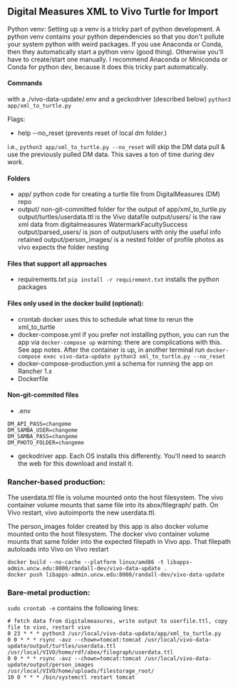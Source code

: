 ## Digital Measures XML to Vivo Turtle for Import

Python venv:  Setting up a venv is a tricky part of python development.  A python venv contains your python dependencies so that you don't pollute your system python with weird packages.  If you use Anaconda or Conda, then they automatically start a python venv (good thing).  Otherwise you'll have to create/start one manually.  I recommend Anaconda or Miniconda or Conda for python dev, because it does this tricky part automatically.

#### Commands

with a ./vivo-data-update/.env and a geckodriver (described below)
`python3 app/xml_to_turtle.py`

Flags:
  - help 
  --no_reset  (prevents reset of local dm folder.)

i.e., `python3 app/xml_to_turtle.py --no_reset` will skip the DM data pull & use the previously pulled DM data.  This saves a ton of time during dev work.


#### Folders

- app/
    python code for creating a turtle file from DigitalMeasures (DM) repo
- output/
    non-git-committed folder for the output of app/xml_to_turtle.py
    output/turtles/userdata.ttl is the Vivo datafile
    output/users/ is the raw xml data from digitalmeasures WatermarkFacultySuccess
    output/parsed_users/ is json of output/users with only the useful info retained
    output/person_images/ is a nested folder of profile photos as vivo expects the folder nesting


#### Files that support all approaches

- requirements.txt
    `pip install -r requirement.txt` installs the python packages

#### Files only used in the docker build (optional):

- crontab
    docker uses this to schedule what time to rerun the xml_to_turtle
- docker-compose.yml
    if you prefer not installing python, you can run the app via `docker-compose up`
    warning: there are complications with this.  See app notes.
    After the container is up, in another terminal run `docker-compose exec vivo-data-update python3 xml_to_turtle.py --no_reset`
- docker-compose-production.yml
    a schema for running the app on Rancher 1.x
- Dockerfile

#### Non-git-commited files

- .env
```
DM_API_PASS=changeme
DM_SAMBA_USER=changeme
DM_SAMBA_PASS=changeme
DM_PHOTO_FOLDER=changeme
```

- geckodriver app.  Each OS installs this differently.  You'll need to search the web for this download and install it.

### Rancher-based production:

The userdata.ttl file is volume mounted onto the host filesystem.  The vivo container volume mounts that same file into its abox/filegraph/ path.  On Vivo restart, vivo autoimports the new userdata.ttl. 

The person_images folder created by this app is also docker volume mounted onto the host filesystem.  The docker vivo container volume mounts that same folder into the expected filepath in Vivo app.  That filepath autoloads into Vivo on Vivo restart

```
docker build --no-cache --platform linux/amd86 -t libapps-admin.uncw.edu:8000/randall-dev/vivo-data-update .
docker push libapps-admin.uncw.edu:8000/randall-dev/vivo-data-update
```

### Bare-metal production:

``sudo crontab -e`` contains the following lines:

```
# fetch data from digitalmeasures, write output to userfile.ttl, copy file to vivo, restart vivo
0 23 * * * python3 /usr/local/vivo-data-update/app/xml_to_turtle.py
0 0 * * * rsync -avz --chown=tomcat:tomcat /usr/local/vivo-data-update/output/turtles/userdata.ttl /usr/local/VIVO/home/rdf/abox/filegraph/userdata.ttl
0 0 * * * rsync -avz --chown=tomcat:tomcat /usr/local/vivo-data-update/output/person_images /usr/local/VIVO/home/uploads/filestorage_root/
10 0 * * * /bin/systemctl restart tomcat
```
